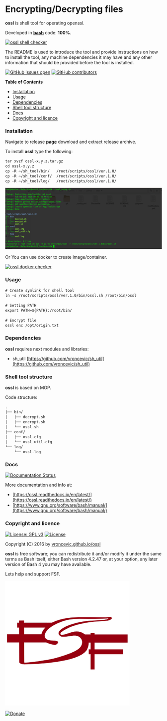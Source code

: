 # Encrypting/Decrypting files

**ossl** is shell tool for operating openssl.

Developed in **[bash](https://en.wikipedia.org/wiki/Bash_(Unix_shell))** code: **100%**.

[![ossl shell checker](https://github.com/vroncevic/ossl/workflows/ossl%20shell%20checker/badge.svg)](https://github.com/vroncevic/ossl/actions?query=workflow%3A%22ossl+shell+checker%22)

The README is used to introduce the tool and provide instructions on
how to install the tool, any machine dependencies it may have and any
other information that should be provided before the tool is installed.

[![GitHub issues open](https://img.shields.io/github/issues/vroncevic/ossl.svg)](https://github.com/vroncevic/ossl/issues) [![GitHub contributors](https://img.shields.io/github/contributors/vroncevic/ossl.svg)](https://github.com/vroncevic/ossl/graphs/contributors)

<!-- START doctoc generated TOC please keep comment here to allow auto update -->
<!-- DON'T EDIT THIS SECTION, INSTEAD RE-RUN doctoc TO UPDATE -->
**Table of Contents**

- [Installation](#installation)
- [Usage](#usage)
- [Dependencies](#dependencies)
- [Shell tool structure](#shell-tool-structure)
- [Docs](#docs)
- [Copyright and licence](#copyright-and-licence)

<!-- END doctoc generated TOC please keep comment here to allow auto update -->

### Installation

Navigate to release **[page](https://github.com/vroncevic/ossl/releases)** download and extract release archive.

To install **ossl** type the following:

```
tar xvzf ossl-x.y.z.tar.gz
cd ossl-x.y.z
cp -R ~/sh_tool/bin/   /root/scripts/ossl/ver.1.0/
cp -R ~/sh_tool/conf/  /root/scripts/ossl/ver.1.0/
cp -R ~/sh_tool/log/   /root/scripts/ossl/ver.1.0/
```
![alt tag](https://raw.githubusercontent.com/vroncevic/ossl/dev/docs/setup_tree.png)

Or You can use docker to create image/container.

[![ossl docker checker](https://github.com/vroncevic/ossl/workflows/ossl%20docker%20checker/badge.svg)](https://github.com/vroncevic/ossl/actions?query=workflow%3A%22ossl+docker+checker%22)

### Usage

```
# Create symlink for shell tool
ln -s /root/scripts/ossl/ver.1.0/bin/ossl.sh /root/bin/ossl

# Setting PATH
export PATH=${PATH}:/root/bin/

# Encrypt file
ossl enc /opt/origin.txt
```

### Dependencies

**ossl** requires next modules and libraries:
* sh_util [https://github.com/vroncevic/sh_util](https://github.com/vroncevic/sh_util)

### Shell tool structure

**ossl** is based on MOP.

Code structure:
```
.
├── bin/
│   ├── decrypt.sh
│   ├── encrypt.sh
│   └── ossl.sh
├── conf/
│   ├── ossl.cfg
│   └── ossl_util.cfg
└── log/
    └── ossl.log
```

### Docs

[![Documentation Status](https://readthedocs.org/projects/ossl/badge/?version=latest)](https://ossl.readthedocs.io/projects/ossl/en/latest/?badge=latest)

More documentation and info at:
* [https://ossl.readthedocs.io/en/latest/](https://ossl.readthedocs.io/en/latest/)
* [https://www.gnu.org/software/bash/manual/](https://www.gnu.org/software/bash/manual/)

### Copyright and licence

[![License: GPL v3](https://img.shields.io/badge/License-GPLv3-blue.svg)](https://www.gnu.org/licenses/gpl-3.0) [![License](https://img.shields.io/badge/License-Apache%202.0-blue.svg)](https://opensource.org/licenses/Apache-2.0)

Copyright (C) 2016 by [vroncevic.github.io/ossl](https://vroncevic.github.io/ossl)

**ossl** is free software; you can redistribute it and/or modify
it under the same terms as Bash itself, either Bash version 4.2.47 or,
at your option, any later version of Bash 4 you may have available.

Lets help and support FSF.

[![Free Software Foundation](https://raw.githubusercontent.com/vroncevic/ossl/dev/docs/fsf-logo_1.png)](https://my.fsf.org/)

[![Donate](https://www.paypalobjects.com/en_US/i/btn/btn_donateCC_LG.gif)](https://my.fsf.org/donate/)

